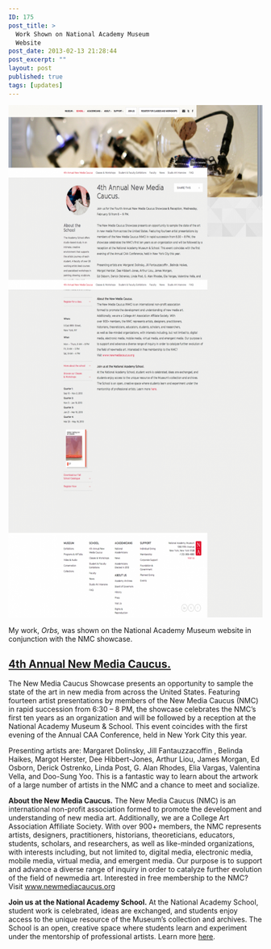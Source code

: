 ```yaml
---
ID: 175
post_title: >
  Work Shown on National Academy Museum
  Website
post_date: 2013-02-13 21:28:44
post_excerpt: ""
layout: post
published: true
tags: [updates]
---
```

<a href="/uploads/2013/02/4th-Annual-New-Media-Caucus-National-Academy-Museum1.png"><img class="alignnone size-large wp-image-181" alt="4th Annual New Media Caucus - National Academy Museum(1)" src="/uploads/2013/02/4th-Annual-New-Media-Caucus-National-Academy-Museum1-631x1024.png" width="625" height="1014" /></a>

My work, <i>Orbs,</i> was shown on the National Academy Museum website in conjunction with the NMC showcase.
<h2><a href="http://www.nationalacademy.org/art-school/4th-annual-new-media-caucus/">4th Annual New Media Caucus.</a></h2>
The New Media Caucus Showcase presents an opportunity to sample the state of the art in new media from across the United States. Featuring fourteen artist presentations by members of the New Media Caucus (NMC) in rapid succession from 6:30 – 8 PM, the showcase celebrates the NMC’s first ten years as an organization and will be followed by a reception at the National Academy Museum &amp; School. This event coincides with the first evening of the Annual CAA Conference, held in New York City this year.

Presenting artists are: Margaret Dolinsky, Jill Fantauzzacoffin , Belinda Haikes,
Margot Herster, Dee Hibbert-Jones, Arthur Liou, James Morgan,
Ed Osborn, Derick Ostrenko, Linda Post, G. Alan Rhodes, Elia Vargas, Valentina Vella, and Doo-Sung Yoo. This is a fantastic way to learn about the artwork of a large number of artists in the NMC and a chance to meet and socialize.

<strong>About the New Media Caucus.</strong>
The New Media Caucus (NMC) is an international non-profit association
formed to promote the development and understanding of new media art.
Additionally, we are a College Art Association Affiliate Society. With
over 900+ members, the NMC represents artists, designers, practitioners,
historians, theoreticians, educators, students, scholars, and researchers,
as well as like-minded organizations, with interests including, but not limited to, digital media, electronic media, mobile media, virtual media, and emergent media. Our purpose is to support and advance a diverse range of inquiry in order to catalyze further evolution of the field of newmedia art. Interested in free membership to the NMC? Visit <a href="http://www.newmediacaucus.org/">www.newmediacaucus.org</a>

<!--more-->

<strong>Join us at the National Academy School.</strong>
At the National Academy School, student work is celebrated, ideas are exchanged, and students enjoy access to the unique resource of the Museum’s collection and archives. The School is an open, creative space where students learn and experiment under the mentorship of professional artists. Learn more <a href="http://www.nationalacademy.org/art-school/">here</a>.
